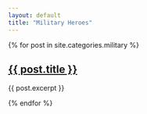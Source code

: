 ```yaml
---
layout: default
title: "Military Heroes"
---
```

{% for post in site.categories.military %}
<h2><a href="{{ post.url }}">{{ post.title }}</a></h2>
<p>{{ post.excerpt }}</p>
{% endfor %}
